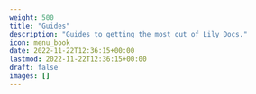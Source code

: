 ```yaml
---
weight: 500
title: "Guides"
description: "Guides to getting the most out of Lily Docs."
icon: menu_book
date: 2022-11-22T12:36:15+00:00
lastmod: 2022-11-22T12:36:15+00:00
draft: false
images: []
---
```

